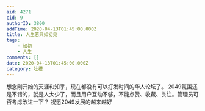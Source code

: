 ```yaml
---
aid: 4271
cid: 9
authorID: 3800
addTime: 2020-04-13T01:45:00.000Z
title: 人生若只如初见
tags:
    - 如初
    - 人生
comments: []
date: 2020-04-13T01:45:00.000Z
category: 吐槽
---
```


想念刚开始的天涯和知乎，现在都没有可以打发时间的华人论坛了。 2049氛围还是不错的，就是人太少了，而且用户互动不够，不能点赞、收藏、关注。管理员可否考虑改进一下？ 祝愿2049发展的越来越好

